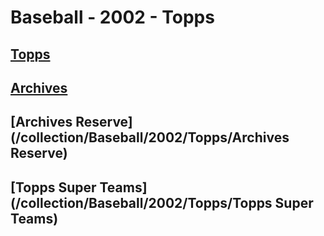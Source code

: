 # Baseball - 2002 - Topps
## [Topps](/collection/Baseball/2002/Topps/Topps)
## [Archives](/collection/Baseball/2002/Topps/Archives)
## [Archives Reserve](/collection/Baseball/2002/Topps/Archives Reserve)
## [Topps Super Teams](/collection/Baseball/2002/Topps/Topps Super Teams)

